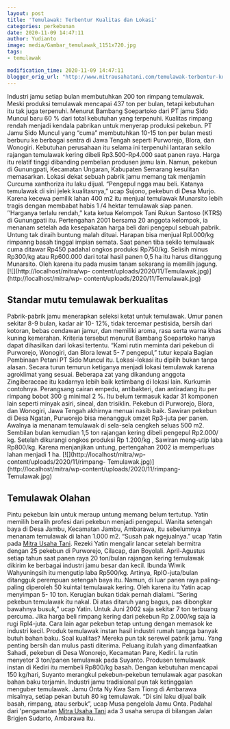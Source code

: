 ```yaml
---
layout: post
title: 'Temulawak: Terbentur Kualitas dan Lokasi'
categories: perkebunan
date: 2020-11-09 14:47:11
author: Yudianto
image: media/Gambar_temulawak_1151x720.jpg
tags:
- temulawak

modification_time: 2020-11-09 14:47:11
blogger_orig_url: "http://www.mitrausahatani.com/temulawak-terbentur-kualitas-dan.html"
---
```


Industri jamu setiap bulan membutuhkan 200 ton rimpang temulawak. Meski
produksi temulawak mencapai 437 ton per bulan, tetapi kebutuhan itu tak juga
terpenuhi. Menurut Bambang Soepartoko dari PT jamu Sido Muncul baru 60 % dari
total kebutuhan yang terpenuhi. Kualitas rimpang rendah menjadi kendala
pabrikan untuk menyerap produksi pekebun. PT Jamu Sido Muncul yang “cuma”
membutuhkan 10-15 ton per bulan mesti berburu ke berbagai sentra di Jawa
Tengah seperti Purworejo, Blora, dan Wonogiri. Kebutuhan perusahaan itu selama
ini terpenuhi lantaran sekilo rajangan temulawak kering dibeli Rp3.500-Rp4.000
saat panen raya. Harga itu relatif tinggi dibanding pembelian produsen jamu
lain. Namun, pekebun di Gunungpati, Kecamatan Ungaran, Kabupaten Semarang
kesulitan memasarkan. Lokasi dekat sebuah pabrik jamu memang tak menjamin
Curcuma xanthoriza itu laku dijual. “Pengepul ngga mau beli. Katanya temulawak
di sini jelek kualitasnya,” ucap Sujono, pekebun di Desa Murjo. Karena kecewa
pemilik lahan 400 m2 itu menjual temulawak Munarsito lebih tragis dengan
membabat habis 1 /4 hektar temulawak siap panen. ’’Harganya terlalu rendah,”
kata ketua Kelompok Tani Rukun Santoso (KTRS) di Gunungpati itu. Pertengahan
2001 bersama 20 anggota kelompok, ia menanam setelah ada kesepakatan harga
beli dari pengepul sebuah pabrik. Untung tak diraih buntung malah dituai.
Harapan bisa menjual Rpl.000/kg rimpanng basah tinggal impian semata. Saat
panen tiba sekilo temulawak cuma ditawar Rp450 padahal ongkos produksi
Rp750/kg. Selisih minus Rp300/kg atau Rp600.000 dari total hasil panen 0,5 ha
itu harus ditanggung Munarsito. Oleh karena itu pada musim tanam sekarang ia
memilih jagung. [![](http://localhost/mitra/wp-
content/uploads/2020/11/Temulawak.jpg)](http://localhost/mitra/wp-
content/uploads/2020/11/Temulawak.jpg)

## Standar mutu temulawak berkualitas

Pabrik-pabrik jamu menerapkan seleksi ketat untuk temulawak. Umur panen
sekitar 8-9 bulan, kadar air 10- 12%, tidak tercemar pestisida, bersih dari
kotoran, bebas cendawan jamur, dan memiliki aroma, rasa serta warna khas
kuning kemerahan. Kriteria tersebut menurut Bambang Soepartoko hanya dapat
dihasilkan dari lokasi tertentu. “Kami rutin meminta dari pekebun di
Purworejo, Wonogiri, dan Blora lewat 5- 7 pengepul,” tutur kepala Bagian
Pembinaan Petani PT Sido Muncul itu. Lokasi-lokasi itu dipilih bukan tanpa
alasan. Secara turun temurun ketiganya menjadi lokasi temulawak karena
agroklimat yang sesuai. Beberapa zat yang dikandung anggota Zingiberaceae itu
kadarnya lebih baik ketimbang di lokasi lain. Kurkumin contohnya. Perangsang
cairan empedu, antibakteri, dan antiradang itu per rimpang bobot 300 g minimal
2 %. Itu belum termasuk kadar 31 komponen lain seperti minyak asiri, sineal,
dan trisiklin. Pekebun di Purworejo, Blora, dan Wonogiri, Jawa Tengah akhirnya
menuai nasib baik. Sawiran pekebun di Desa Ngatan, Purworejo bisa menangguk
omzet Rp3-juta per panen. Awalnya ia menanam temulawak di sela-sela cengkeh
seluas 500 m2. Sembilan bulan kemudian 1,5 ton rajangan kering dibeli pengepul
Rp2.000/ kg. Setelah dikurangi ongkos produksi Rp 1.200/kg , Sawiran meng-utip
laba Rp800/kg. Karena menjanjikan untung, pertengahan 2002 ia memperluas lahan
menjadi 1 ha. [![](http://localhost/mitra/wp-content/uploads/2020/11/rimpang-
Temulawak.jpg)](http://localhost/mitra/wp-content/uploads/2020/11/rimpang-
Temulawak.jpg)

## Temulawak Olahan

Pintu pekebun lain untuk meraup untung memang belum tertutup. Yatin memilih
beralih profesi dari pekebun menjadi pengepul. Wanita setengah baya di Desa
Jambu, Kecamatan Jambu, Ambarawa, itu sebelumnya menanam temulawak di lahan
1.000 m2. “Susah pak ngejualnya.” ucap Yatin pada [Mitra Usaha
Tani](https://www.mitrausahatani.com). Rezeki Yatin mengalir lancar setelah bermitra
dengan 25 pekebun di Purworejo, Cilacap, dan Boyolali. April-Agustus setiap
tahun saat panen raya 20 ton/bulan rajangan kering temulawak dikirim ke
berbagai industri jamu besar dan kecil. Ibunda Wiwik Wahyuningsih itu mengutip
laba Rp500/kg. Artinya, RplO-juta/bulan ditangguk perempuan setengah baya itu.
Namun, di luar panen raya paling-paling diperoleh 50 kuintal temulawak kering.
Oleh karena itu Yatin acap menyimpan 5- 10 ton. Kerugian bukan tidak pernah
dialami. “Sering pekebun temulawak itu nakal. Di atas ditaruh yang bagus, pas
dibongkar bawahnya busuk,” ucap Yatin. Untuk Juni 2002 saja sekitar 7 ton
terbuang percuma. Jika harga beli rimpang kering dari pekebun Rp 2.000/kg saja
ia rugi Rpl4-juta. Cara lain agar pekebun tetap untung dengan memasok ke
industri kecil. Produk temulawak instan hasil industri rumah tangga banyak
butuh bahan baku. Soal kualitas? Mereka pun tak serewel pabrik jamu. Yang
penting bersih dan mulus pasti diterima. Peluang itulah yang dimanfaatkan
Sahadi, pekebun di Desa Wonorejo, Kecamatan Pare, Kediri. Ia rutin menyetor 3
ton/panen temulawak pada Suyanto. Produsen temulawak instan di Kediri itu
membeli Rp800/kg basah. Dengan kebutuhan mencapai 150 kg/hari, Suyanto
merangkul pekebun-pekebun temulawak agar pasokan bahan baku terjamin. Industri
jamu tradisional pun tak ketinggalan menguber temulawak. Jamu Onta Ny Kwa Sam
Tiong di Ambarawa misalnya, setiap pekan butuh 80 kg temulawak. “Di sini laku
dijual baik basah, rimpang, atau serbuk”, ucap Musa pengelola Jamu Onta.
Padahal dari 'pengamatan [Mitra Usaha Tani](https://www.mitrausahatani.com) ada 3
usaha serupa di bilangan Jalan Brigjen Sudarto, Ambarawa itu.


